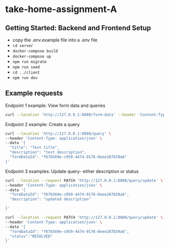 # take-home-assignment-A

## Getting Started: Backend and Frontend Setup

- copy the .env.example file into a .env file
- `cd server`
- `docker-compose build`
- `docker-compose up`
- `npm run migrate`
- `npm run seed`
- `cd ../client`
- `npm run dev`

## Example requests

Endpoint 1 example: View form data and queries

```bash
curl --location 'http://127.0.0.1:8080/form-data' --header 'Content-Type: application/json'

```

Endpoint 2 example: Create a query

```bash
curl --location 'http://127.0.0.1:8080/query' \
--header 'Content-Type: application/json' \
--data '{
  "title": "Test title",
  "description": "test description",
  "formDataId": "f67b569e-c959-4474-9176-0eee287839a6"
}'
```

Endpoint 3 examples: Update query- either description or status

```bash
curl --location --request PATCH 'http://127.0.0.1:8080/query/update' \
--header 'Content-Type: application/json' \
--data '{
  "formDataId": "f67b569e-c959-4474-9176-0eee287839a6",
  "description": "updated description"

}'
```

```bash
curl --location --request PATCH 'http://127.0.0.1:8080/query/update' \
--header 'Content-Type: application/json' \
--data '{
  "formDataId": "f67b569e-c959-4474-9176-0eee287839a6",
  "status":"RESOLVED"
}'
```
